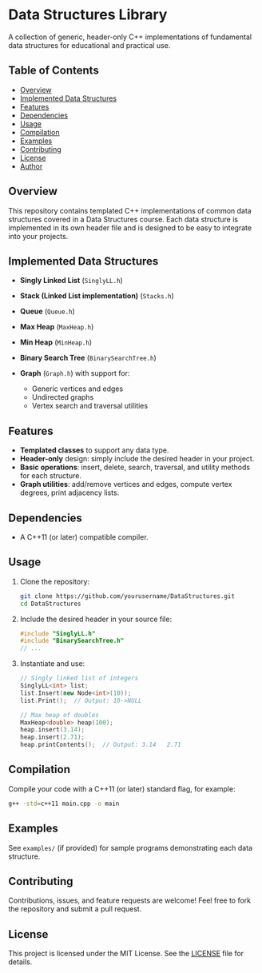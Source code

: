 # Data Structures Library

A collection of generic, header-only C++ implementations of fundamental data structures for educational and practical use.

## Table of Contents

* [Overview](#overview)
* [Implemented Data Structures](#implemented-data-structures)
* [Features](#features)
* [Dependencies](#dependencies)
* [Usage](#usage)
* [Compilation](#compilation)
* [Examples](#examples)
* [Contributing](#contributing)
* [License](#license)
* [Author](#author)

## Overview

This repository contains templated C++ implementations of common data structures covered in a Data Structures course. Each data structure is implemented in its own header file and is designed to be easy to integrate into your projects.

## Implemented Data Structures

* **Singly Linked List** (`SinglyLL.h`)
* **Stack (Linked List implementation)** (`Stacks.h`)
* **Queue** (`Queue.h`)
* **Max Heap** (`MaxHeap.h`)
* **Min Heap** (`MinHeap.h`)
* **Binary Search Tree** (`BinarySearchTree.h`)
* **Graph** (`Graph.h`) with support for:

  * Generic vertices and edges
  * Undirected graphs
  * Vertex search and traversal utilities

## Features

* **Templated classes** to support any data type.
* **Header-only** design: simply include the desired header in your project.
* **Basic operations**: insert, delete, search, traversal, and utility methods for each structure.
* **Graph utilities**: add/remove vertices and edges, compute vertex degrees, print adjacency lists.

## Dependencies

* A C++11 (or later) compatible compiler.

## Usage

1. Clone the repository:

   ```bash
   git clone https://github.com/yourusername/DataStructures.git
   cd DataStructures
   ```

2. Include the desired header in your source file:

   ```cpp
   #include "SinglyLL.h"
   #include "BinarySearchTree.h"
   // ...
   ```

3. Instantiate and use:

   ```cpp
   // Singly linked list of integers
   SinglyLL<int> list;
   list.Insert(new Node<int>(10));
   list.Print();  // Output: 10->NULL

   // Max heap of doubles
   MaxHeap<double> heap(100);
   heap.insert(3.14);
   heap.insert(2.71);
   heap.printContents();  // Output: 3.14	2.71
   ```

## Compilation

Compile your code with a C++11 (or later) standard flag, for example:

```bash
g++ -std=c++11 main.cpp -o main
```

## Examples

See `examples/` (if provided) for sample programs demonstrating each data structure.

## Contributing

Contributions, issues, and feature requests are welcome! Feel free to fork the repository and submit a pull request.

## License

This project is licensed under the MIT License. See the [LICENSE](LICENSE) file for details.
